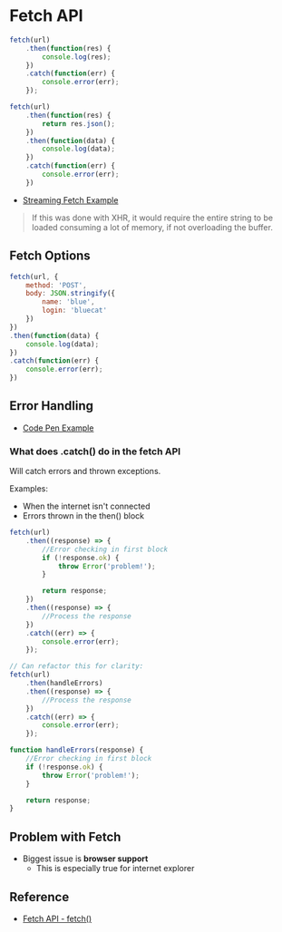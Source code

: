 # Fetch API

```js
fetch(url)
    .then(function(res) {
        console.log(res);
    })
    .catch(function(err) {
        console.error(err);
    });

fetch(url)
    .then(function(res) {
        return res.json();
    })
    .then(function(data) {
        console.log(data);
    })
    .catch(function(err) {
        console.error(err);
    })
```

- [Streaming Fetch Example](https://domenic.github.io/streams-demo/)

> If this was done with XHR, it would require the entire string to be loaded consuming a lot of memory, if not overloading the buffer.

## Fetch Options

```js
fetch(url, {
    method: 'POST',
    body: JSON.stringify({
        name: 'blue',
        login: 'bluecat'
    })
})
.then(function(data) {
    console.log(data);
})
.catch(function(err) {
    console.error(err);
})
```

## Error Handling

- [Code Pen Example](https://codepen.io/neenjaw/pen/LmXBGb?editors=0011)

### What does .catch() do in the fetch API

Will catch errors and thrown exceptions.

Examples:

- When the internet isn't connected
- Errors thrown in the then() block

```js
fetch(url)
    .then((response) => {
        //Error checking in first block
        if (!response.ok) {
            throw Error('problem!');
        }

        return response;
    })
    .then((response) => {
        //Process the response
    })
    .catch((err) => {
        console.error(err);
    });

// Can refactor this for clarity:
fetch(url)
    .then(handleErrors)
    .then((response) => {
        //Process the response
    })
    .catch((err) => {
        console.error(err);
    });

function handleErrors(response) {
    //Error checking in first block
    if (!response.ok) {
        throw Error('problem!');
    }

    return response;
}
```

## Problem with Fetch

- Biggest issue is **browser support**
  - This is especially true for internet explorer

## Reference

- [Fetch API - fetch()](https://developer.mozilla.org/en-US/docs/Web/API/WindowOrWorkerGlobalScope/fetch)